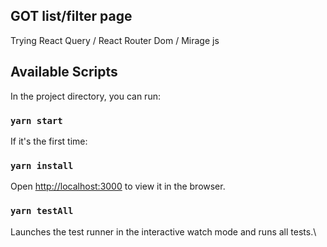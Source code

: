 ## GOT list/filter page

Trying React Query / React Router Dom / Mirage js

## Available Scripts

In the project directory, you can run:

### `yarn start`

If it's the first time:

### `yarn install`


Open [http://localhost:3000](http://localhost:3000) to view it in the browser.

### `yarn testAll` 

Launches the test runner in the interactive watch mode and runs all tests.\